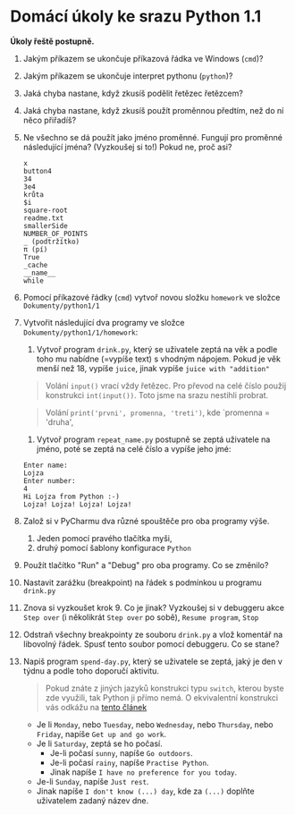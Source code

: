 # Domácí úkoly ke srazu Python 1.1

**Úkoly řeště postupně.**

1. Jakým příkazem se ukončuje příkazová řádka ve Windows (`cmd`)?
1. Jakým příkazem se ukončuje interpret pythonu (`python`)?
1. Jaká chyba nastane, když zkusíš podělit řetězec řetězcem?
1. Jaká chyba nastane, když zkusíš použít proměnnou předtím, než do ní něco přiřadíš?
1. Ne všechno se dá použít jako jméno proměnné. Fungují pro proměnné následující jména? (Vyzkoušej si to!) Pokud ne, proč asi?
    ```
    x
    button4
    34
    3e4
    krůta
    $i
    square-root
    readme.txt
    smallerSide
    NUMBER_OF_POINTS
    _ (podtržítko)
    π (pí)
    True
    _cache
    __name__
    while
    ```
1. Pomocí příkazové řádky (`cmd`) vytvoř novou složku `homework` ve složce `Dokumenty/python1/1`
1. Vytvořit následující dva programy ve složce `Dokumenty/python1/1/homework`:
    1. Vytvoř program `drink.py`, který se uživatele zeptá na věk a podle toho mu nabídne (=vypíše text) s vhodným nápojem. Pokud je věk menší než 18, vypíše `juice`, jinak vypíše `juice with "addition"`
    > Volání `input()` vrací vždy řetězec. Pro převod na celé číslo použij konstrukci `int(input())`. Toto jsme na srazu nestihli probrat.
    
    > Volání `print('prvni', promenna, 'treti')`, kde `promenna = 'druha', 
    1. Vytvoř program `repeat_name.py` postupně se zeptá uživatele na jméno, poté se zeptá na celé číslo a vypíše jeho jmé:
    ```
   Enter name:
   Lojza
   Enter number:
   4
   Hi Lojza from Python :-)
   Lojza! Lojza! Lojza! Lojza!
    ```
1. Založ si v PyCharmu dva různé spouštěče pro oba programy výše.
    1. Jeden pomocí pravého tlačítka myši,
    1. druhý pomocí šablony konfigurace `Python`
1. Použít tlačítko "Run" a "Debug" pro oba programy. Co se změnilo?
1. Nastavit zarážku (breakpoint) na řádek s podmínkou u programu `drink.py`
1. Znova si vyzkoušet krok 9. Co je jinak? Vyzkoušej si v debuggeru akce `Step over` (i několikrát `Step over` po sobě), `Resume program`, `Stop`
1. Odstraň všechny breakpointy ze souboru `drink.py` a vlož komentář na libovolný řádek. Spusť tento soubor pomocí debuggeru. Co se stane?
1. Napiš program `spend-day.py`, který se uživatele se zeptá, jaký je den v týdnu a podle toho doporučí aktivitu.
    > Pokud znáte z jiných jazyků konstrukci typu `switch`, kterou byste zde využili, tak Python ji přímo nemá. O ekvivalentní konstrukci vás odkážu na [tento článek](https://naucse.python.cz/course/pyladies/beginners/and-or/)
    - Je li `Monday`, nebo `Tuesday`, nebo `Wednesday`, nebo `Thursday`, nebo `Friday`, napíše `Get up and go work`.
    - Je li `Saturday`, zeptá se ho počasí.
      - Je-li počasí `sunny`, napíše `Go outdoors`.
      - Je-li počasí `rainy`, napíše `Practise Python`.
      - Jinak napíše `I have no preference for you today`.
    - Je-li `Sunday`, napíše `Just rest`.
    - Jinak napíše `I don't know (...) day`, kde za `(...)` doplňte uživatelem zadaný název dne.
